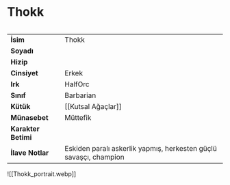# Thokk   
  
<div class="row" markdown>  
<div class="column" markdown>  
  
|  |  |  
|---|---|  
| **İsim** | Thokk |  
| **Soyadı** |  |  
| **Hizip** |  |  
| **Cinsiyet** | Erkek |  
| **Irk** | HalfOrc |  
| **Sınıf** | Barbarian |  
| **Kütük** | [[Kutsal Ağaçlar]] |  
| **Münasebet** | Müttefik |  
| **Karakter Betimi** |  |  
| **İlave Notlar** | Eskiden paralı askerlik yapmış, herkesten güçlü savaşçı, champion |  
  
</div>  
<div class="column" markdown>  
![[Thokk_portrait.webp]]  
</div>  
</div>